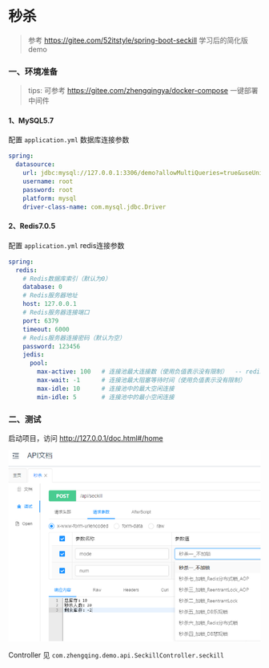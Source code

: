 # 秒杀

> 参考 https://gitee.com/52itstyle/spring-boot-seckill 学习后的简化版demo

### 一、环境准备

> tips: 可参考 https://gitee.com/zhengqingya/docker-compose 一键部署中间件

#### 1、MySQL5.7

配置 `application.yml` 数据库连接参数

```yml
spring:
  datasource:
    url: jdbc:mysql://127.0.0.1:3306/demo?allowMultiQueries=true&useUnicode=true&characterEncoding=UTF8&zeroDateTimeBehavior=convertToNull&useSSL=false
    username: root
    password: root
    platform: mysql
    driver-class-name: com.mysql.jdbc.Driver
```

#### 2、Redis7.0.5

配置 `application.yml` redis连接参数

```yml
spring:
  redis:
    # Redis数据库索引（默认为0）
    database: 0
    # Redis服务器地址
    host: 127.0.0.1
    # Redis服务器连接端口
    port: 6379
    timeout: 6000
    # Redis服务器连接密码（默认为空）
    password: 123456
    jedis:
      pool:
        max-active: 100   # 连接池最大连接数（使用负值表示没有限制）  -- redis服务端最大连接数查看 `config get maxclients`；客户端单机最大连接数 * 集群数 不能超过服务端最大连接数
        max-wait: -1      # 连接池最大阻塞等待时间（使用负值表示没有限制）
        max-idle: 10      # 连接池中的最大空闲连接
        min-idle: 5       # 连接池中的最小空闲连接
```

### 二、测试

启动项目，访问 http://127.0.0.1/doc.html#/home

![img.png](images/api-doc.png)

Controller 见 `com.zhengqing.demo.api.SeckillController.seckill`

